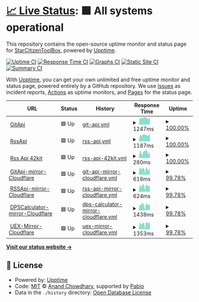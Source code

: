# [📈 Live Status](https://StarCitizenToolBox.github.io/upptime): <!--live status--> **🟩 All systems operational**

This repository contains the open-source uptime monitor and status page for [StarCitizenToolBox](https://StarCitizenToolBox.github.io/upptime), powered by [Upptime](https://github.com/upptime/upptime).

[![Uptime CI](https://github.com/StarCitizenToolBox/uptime/workflows/Uptime%20CI/badge.svg)](https://github.com/StarCitizenToolBox/uptime/actions?query=workflow%3A%22Uptime+CI%22)
[![Response Time CI](https://github.com/StarCitizenToolBox/uptime/workflows/Response%20Time%20CI/badge.svg)](https://github.com/StarCitizenToolBox/uptime/actions?query=workflow%3A%22Response+Time+CI%22)
[![Graphs CI](https://github.com/StarCitizenToolBox/uptime/workflows/Graphs%20CI/badge.svg)](https://github.com/StarCitizenToolBox/uptime/actions?query=workflow%3A%22Graphs+CI%22)
[![Static Site CI](https://github.com/StarCitizenToolBox/uptime/workflows/Static%20Site%20CI/badge.svg)](https://github.com/StarCitizenToolBox/uptime/actions?query=workflow%3A%22Static+Site+CI%22)
[![Summary CI](https://github.com/StarCitizenToolBox/uptime/workflows/Summary%20CI/badge.svg)](https://github.com/StarCitizenToolBox/uptime/actions?query=workflow%3A%22Summary+CI%22)

With [Upptime](https://upptime.js.org), you can get your own unlimited and free uptime monitor and status page, powered entirely by a GitHub repository. We use [Issues](https://github.com/StarCitizenToolBox/uptime/issues) as incident reports, [Actions](https://github.com/StarCitizenToolBox/uptime/actions) as uptime monitors, and [Pages](https://StarCitizenToolBox.github.io/uptime) for the status page.

<!--start: status pages-->
<!-- This summary is generated by Upptime (https://github.com/upptime/upptime) -->
<!-- Do not edit this manually, your changes will be overwritten -->
<!-- prettier-ignore -->
| URL | Status | History | Response Time | Uptime |
| --- | ------ | ------- | ------------- | ------ |
| <img alt="" src="https://icons.duckduckgo.com/ip3/git.scbox.xkeyc.cn.ico" height="13"> [GitApi](https://git.scbox.xkeyc.cn/SCToolBox/Api/raw/branch/main/sc_doctor/version.json) | 🟩 Up | [git-api.yml](https://github.com/StarCitizenToolBox/uptime/commits/HEAD/history/git-api.yml) | <details><summary><img alt="Response time graph" src="./graphs/git-api/response-time-week.png" height="20"> 1247ms</summary><br><a href="https://StarCitizenToolBox.github.io/uptime/history/git-api"><img alt="Response time 1362" src="https://img.shields.io/endpoint?url=https%3A%2F%2Fraw.githubusercontent.com%2FStarCitizenToolBox%2Fuptime%2FHEAD%2Fapi%2Fgit-api%2Fresponse-time.json"></a><br><a href="https://StarCitizenToolBox.github.io/uptime/history/git-api"><img alt="24-hour response time 1337" src="https://img.shields.io/endpoint?url=https%3A%2F%2Fraw.githubusercontent.com%2FStarCitizenToolBox%2Fuptime%2FHEAD%2Fapi%2Fgit-api%2Fresponse-time-day.json"></a><br><a href="https://StarCitizenToolBox.github.io/uptime/history/git-api"><img alt="7-day response time 1247" src="https://img.shields.io/endpoint?url=https%3A%2F%2Fraw.githubusercontent.com%2FStarCitizenToolBox%2Fuptime%2FHEAD%2Fapi%2Fgit-api%2Fresponse-time-week.json"></a><br><a href="https://StarCitizenToolBox.github.io/uptime/history/git-api"><img alt="30-day response time 1214" src="https://img.shields.io/endpoint?url=https%3A%2F%2Fraw.githubusercontent.com%2FStarCitizenToolBox%2Fuptime%2FHEAD%2Fapi%2Fgit-api%2Fresponse-time-month.json"></a><br><a href="https://StarCitizenToolBox.github.io/uptime/history/git-api"><img alt="1-year response time 1362" src="https://img.shields.io/endpoint?url=https%3A%2F%2Fraw.githubusercontent.com%2FStarCitizenToolBox%2Fuptime%2FHEAD%2Fapi%2Fgit-api%2Fresponse-time-year.json"></a></details> | <details><summary><a href="https://StarCitizenToolBox.github.io/uptime/history/git-api">100.00%</a></summary><a href="https://StarCitizenToolBox.github.io/uptime/history/git-api"><img alt="All-time uptime 99.91%" src="https://img.shields.io/endpoint?url=https%3A%2F%2Fraw.githubusercontent.com%2FStarCitizenToolBox%2Fuptime%2FHEAD%2Fapi%2Fgit-api%2Fuptime.json"></a><br><a href="https://StarCitizenToolBox.github.io/uptime/history/git-api"><img alt="24-hour uptime 100.00%" src="https://img.shields.io/endpoint?url=https%3A%2F%2Fraw.githubusercontent.com%2FStarCitizenToolBox%2Fuptime%2FHEAD%2Fapi%2Fgit-api%2Fuptime-day.json"></a><br><a href="https://StarCitizenToolBox.github.io/uptime/history/git-api"><img alt="7-day uptime 100.00%" src="https://img.shields.io/endpoint?url=https%3A%2F%2Fraw.githubusercontent.com%2FStarCitizenToolBox%2Fuptime%2FHEAD%2Fapi%2Fgit-api%2Fuptime-week.json"></a><br><a href="https://StarCitizenToolBox.github.io/uptime/history/git-api"><img alt="30-day uptime 99.92%" src="https://img.shields.io/endpoint?url=https%3A%2F%2Fraw.githubusercontent.com%2FStarCitizenToolBox%2Fuptime%2FHEAD%2Fapi%2Fgit-api%2Fuptime-month.json"></a><br><a href="https://StarCitizenToolBox.github.io/uptime/history/git-api"><img alt="1-year uptime 99.91%" src="https://img.shields.io/endpoint?url=https%3A%2F%2Fraw.githubusercontent.com%2FStarCitizenToolBox%2Fuptime%2FHEAD%2Fapi%2Fgit-api%2Fuptime-year.json"></a></details>
| <img alt="" src="https://icons.duckduckgo.com/ip3/rss.scbox.xkeyc.cn.ico" height="13"> [RssApi](https://rss.scbox.xkeyc.cn) | 🟩 Up | [rss-api.yml](https://github.com/StarCitizenToolBox/uptime/commits/HEAD/history/rss-api.yml) | <details><summary><img alt="Response time graph" src="./graphs/rss-api/response-time-week.png" height="20"> 1187ms</summary><br><a href="https://StarCitizenToolBox.github.io/uptime/history/rss-api"><img alt="Response time 1128" src="https://img.shields.io/endpoint?url=https%3A%2F%2Fraw.githubusercontent.com%2FStarCitizenToolBox%2Fuptime%2FHEAD%2Fapi%2Frss-api%2Fresponse-time.json"></a><br><a href="https://StarCitizenToolBox.github.io/uptime/history/rss-api"><img alt="24-hour response time 1378" src="https://img.shields.io/endpoint?url=https%3A%2F%2Fraw.githubusercontent.com%2FStarCitizenToolBox%2Fuptime%2FHEAD%2Fapi%2Frss-api%2Fresponse-time-day.json"></a><br><a href="https://StarCitizenToolBox.github.io/uptime/history/rss-api"><img alt="7-day response time 1187" src="https://img.shields.io/endpoint?url=https%3A%2F%2Fraw.githubusercontent.com%2FStarCitizenToolBox%2Fuptime%2FHEAD%2Fapi%2Frss-api%2Fresponse-time-week.json"></a><br><a href="https://StarCitizenToolBox.github.io/uptime/history/rss-api"><img alt="30-day response time 1284" src="https://img.shields.io/endpoint?url=https%3A%2F%2Fraw.githubusercontent.com%2FStarCitizenToolBox%2Fuptime%2FHEAD%2Fapi%2Frss-api%2Fresponse-time-month.json"></a><br><a href="https://StarCitizenToolBox.github.io/uptime/history/rss-api"><img alt="1-year response time 1128" src="https://img.shields.io/endpoint?url=https%3A%2F%2Fraw.githubusercontent.com%2FStarCitizenToolBox%2Fuptime%2FHEAD%2Fapi%2Frss-api%2Fresponse-time-year.json"></a></details> | <details><summary><a href="https://StarCitizenToolBox.github.io/uptime/history/rss-api">100.00%</a></summary><a href="https://StarCitizenToolBox.github.io/uptime/history/rss-api"><img alt="All-time uptime 99.92%" src="https://img.shields.io/endpoint?url=https%3A%2F%2Fraw.githubusercontent.com%2FStarCitizenToolBox%2Fuptime%2FHEAD%2Fapi%2Frss-api%2Fuptime.json"></a><br><a href="https://StarCitizenToolBox.github.io/uptime/history/rss-api"><img alt="24-hour uptime 100.00%" src="https://img.shields.io/endpoint?url=https%3A%2F%2Fraw.githubusercontent.com%2FStarCitizenToolBox%2Fuptime%2FHEAD%2Fapi%2Frss-api%2Fuptime-day.json"></a><br><a href="https://StarCitizenToolBox.github.io/uptime/history/rss-api"><img alt="7-day uptime 100.00%" src="https://img.shields.io/endpoint?url=https%3A%2F%2Fraw.githubusercontent.com%2FStarCitizenToolBox%2Fuptime%2FHEAD%2Fapi%2Frss-api%2Fuptime-week.json"></a><br><a href="https://StarCitizenToolBox.github.io/uptime/history/rss-api"><img alt="30-day uptime 99.96%" src="https://img.shields.io/endpoint?url=https%3A%2F%2Fraw.githubusercontent.com%2FStarCitizenToolBox%2Fuptime%2FHEAD%2Fapi%2Frss-api%2Fuptime-month.json"></a><br><a href="https://StarCitizenToolBox.github.io/uptime/history/rss-api"><img alt="1-year uptime 99.92%" src="https://img.shields.io/endpoint?url=https%3A%2F%2Fraw.githubusercontent.com%2FStarCitizenToolBox%2Fuptime%2FHEAD%2Fapi%2Frss-api%2Fuptime-year.json"></a></details>
| <img alt="" src="https://icons.duckduckgo.com/ip3/rss.42kit.com.ico" height="13"> [Rss Api 42kit](https://rss.42kit.com) | 🟩 Up | [rss-api-42kit.yml](https://github.com/StarCitizenToolBox/uptime/commits/HEAD/history/rss-api-42kit.yml) | <details><summary><img alt="Response time graph" src="./graphs/rss-api-42kit/response-time-week.png" height="20"> 280ms</summary><br><a href="https://StarCitizenToolBox.github.io/uptime/history/rss-api-42kit"><img alt="Response time 489" src="https://img.shields.io/endpoint?url=https%3A%2F%2Fraw.githubusercontent.com%2FStarCitizenToolBox%2Fuptime%2FHEAD%2Fapi%2Frss-api-42kit%2Fresponse-time.json"></a><br><a href="https://StarCitizenToolBox.github.io/uptime/history/rss-api-42kit"><img alt="24-hour response time 290" src="https://img.shields.io/endpoint?url=https%3A%2F%2Fraw.githubusercontent.com%2FStarCitizenToolBox%2Fuptime%2FHEAD%2Fapi%2Frss-api-42kit%2Fresponse-time-day.json"></a><br><a href="https://StarCitizenToolBox.github.io/uptime/history/rss-api-42kit"><img alt="7-day response time 280" src="https://img.shields.io/endpoint?url=https%3A%2F%2Fraw.githubusercontent.com%2FStarCitizenToolBox%2Fuptime%2FHEAD%2Fapi%2Frss-api-42kit%2Fresponse-time-week.json"></a><br><a href="https://StarCitizenToolBox.github.io/uptime/history/rss-api-42kit"><img alt="30-day response time 622" src="https://img.shields.io/endpoint?url=https%3A%2F%2Fraw.githubusercontent.com%2FStarCitizenToolBox%2Fuptime%2FHEAD%2Fapi%2Frss-api-42kit%2Fresponse-time-month.json"></a><br><a href="https://StarCitizenToolBox.github.io/uptime/history/rss-api-42kit"><img alt="1-year response time 489" src="https://img.shields.io/endpoint?url=https%3A%2F%2Fraw.githubusercontent.com%2FStarCitizenToolBox%2Fuptime%2FHEAD%2Fapi%2Frss-api-42kit%2Fresponse-time-year.json"></a></details> | <details><summary><a href="https://StarCitizenToolBox.github.io/uptime/history/rss-api-42kit">100.00%</a></summary><a href="https://StarCitizenToolBox.github.io/uptime/history/rss-api-42kit"><img alt="All-time uptime 92.46%" src="https://img.shields.io/endpoint?url=https%3A%2F%2Fraw.githubusercontent.com%2FStarCitizenToolBox%2Fuptime%2FHEAD%2Fapi%2Frss-api-42kit%2Fuptime.json"></a><br><a href="https://StarCitizenToolBox.github.io/uptime/history/rss-api-42kit"><img alt="24-hour uptime 100.00%" src="https://img.shields.io/endpoint?url=https%3A%2F%2Fraw.githubusercontent.com%2FStarCitizenToolBox%2Fuptime%2FHEAD%2Fapi%2Frss-api-42kit%2Fuptime-day.json"></a><br><a href="https://StarCitizenToolBox.github.io/uptime/history/rss-api-42kit"><img alt="7-day uptime 100.00%" src="https://img.shields.io/endpoint?url=https%3A%2F%2Fraw.githubusercontent.com%2FStarCitizenToolBox%2Fuptime%2FHEAD%2Fapi%2Frss-api-42kit%2Fuptime-week.json"></a><br><a href="https://StarCitizenToolBox.github.io/uptime/history/rss-api-42kit"><img alt="30-day uptime 99.86%" src="https://img.shields.io/endpoint?url=https%3A%2F%2Fraw.githubusercontent.com%2FStarCitizenToolBox%2Fuptime%2FHEAD%2Fapi%2Frss-api-42kit%2Fuptime-month.json"></a><br><a href="https://StarCitizenToolBox.github.io/uptime/history/rss-api-42kit"><img alt="1-year uptime 92.46%" src="https://img.shields.io/endpoint?url=https%3A%2F%2Fraw.githubusercontent.com%2FStarCitizenToolBox%2Fuptime%2FHEAD%2Fapi%2Frss-api-42kit%2Fuptime-year.json"></a></details>
| <img alt="" src="https://icons.duckduckgo.com/ip3/gitapi.scbox.org.ico" height="13"> [GitApi-mirror-Cloudflare](https://gitapi.scbox.org/SCToolBox/Api/raw/branch/main/sc_doctor/version.json) | 🟩 Up | [git-api-mirror-cloudflare.yml](https://github.com/StarCitizenToolBox/uptime/commits/HEAD/history/git-api-mirror-cloudflare.yml) | <details><summary><img alt="Response time graph" src="./graphs/git-api-mirror-cloudflare/response-time-week.png" height="20"> 618ms</summary><br><a href="https://StarCitizenToolBox.github.io/uptime/history/git-api-mirror-cloudflare"><img alt="Response time 1214" src="https://img.shields.io/endpoint?url=https%3A%2F%2Fraw.githubusercontent.com%2FStarCitizenToolBox%2Fuptime%2FHEAD%2Fapi%2Fgit-api-mirror-cloudflare%2Fresponse-time.json"></a><br><a href="https://StarCitizenToolBox.github.io/uptime/history/git-api-mirror-cloudflare"><img alt="24-hour response time 770" src="https://img.shields.io/endpoint?url=https%3A%2F%2Fraw.githubusercontent.com%2FStarCitizenToolBox%2Fuptime%2FHEAD%2Fapi%2Fgit-api-mirror-cloudflare%2Fresponse-time-day.json"></a><br><a href="https://StarCitizenToolBox.github.io/uptime/history/git-api-mirror-cloudflare"><img alt="7-day response time 618" src="https://img.shields.io/endpoint?url=https%3A%2F%2Fraw.githubusercontent.com%2FStarCitizenToolBox%2Fuptime%2FHEAD%2Fapi%2Fgit-api-mirror-cloudflare%2Fresponse-time-week.json"></a><br><a href="https://StarCitizenToolBox.github.io/uptime/history/git-api-mirror-cloudflare"><img alt="30-day response time 602" src="https://img.shields.io/endpoint?url=https%3A%2F%2Fraw.githubusercontent.com%2FStarCitizenToolBox%2Fuptime%2FHEAD%2Fapi%2Fgit-api-mirror-cloudflare%2Fresponse-time-month.json"></a><br><a href="https://StarCitizenToolBox.github.io/uptime/history/git-api-mirror-cloudflare"><img alt="1-year response time 1214" src="https://img.shields.io/endpoint?url=https%3A%2F%2Fraw.githubusercontent.com%2FStarCitizenToolBox%2Fuptime%2FHEAD%2Fapi%2Fgit-api-mirror-cloudflare%2Fresponse-time-year.json"></a></details> | <details><summary><a href="https://StarCitizenToolBox.github.io/uptime/history/git-api-mirror-cloudflare">99.78%</a></summary><a href="https://StarCitizenToolBox.github.io/uptime/history/git-api-mirror-cloudflare"><img alt="All-time uptime 99.94%" src="https://img.shields.io/endpoint?url=https%3A%2F%2Fraw.githubusercontent.com%2FStarCitizenToolBox%2Fuptime%2FHEAD%2Fapi%2Fgit-api-mirror-cloudflare%2Fuptime.json"></a><br><a href="https://StarCitizenToolBox.github.io/uptime/history/git-api-mirror-cloudflare"><img alt="24-hour uptime 100.00%" src="https://img.shields.io/endpoint?url=https%3A%2F%2Fraw.githubusercontent.com%2FStarCitizenToolBox%2Fuptime%2FHEAD%2Fapi%2Fgit-api-mirror-cloudflare%2Fuptime-day.json"></a><br><a href="https://StarCitizenToolBox.github.io/uptime/history/git-api-mirror-cloudflare"><img alt="7-day uptime 99.78%" src="https://img.shields.io/endpoint?url=https%3A%2F%2Fraw.githubusercontent.com%2FStarCitizenToolBox%2Fuptime%2FHEAD%2Fapi%2Fgit-api-mirror-cloudflare%2Fuptime-week.json"></a><br><a href="https://StarCitizenToolBox.github.io/uptime/history/git-api-mirror-cloudflare"><img alt="30-day uptime 99.90%" src="https://img.shields.io/endpoint?url=https%3A%2F%2Fraw.githubusercontent.com%2FStarCitizenToolBox%2Fuptime%2FHEAD%2Fapi%2Fgit-api-mirror-cloudflare%2Fuptime-month.json"></a><br><a href="https://StarCitizenToolBox.github.io/uptime/history/git-api-mirror-cloudflare"><img alt="1-year uptime 99.94%" src="https://img.shields.io/endpoint?url=https%3A%2F%2Fraw.githubusercontent.com%2FStarCitizenToolBox%2Fuptime%2FHEAD%2Fapi%2Fgit-api-mirror-cloudflare%2Fuptime-year.json"></a></details>
| <img alt="" src="https://icons.duckduckgo.com/ip3/rssapi.scbox.org.ico" height="13"> [RSSApi-mirror-Cloudflare](https://rssapi.scbox.org) | 🟩 Up | [rss-api-mirror-cloudflare.yml](https://github.com/StarCitizenToolBox/uptime/commits/HEAD/history/rss-api-mirror-cloudflare.yml) | <details><summary><img alt="Response time graph" src="./graphs/rss-api-mirror-cloudflare/response-time-week.png" height="20"> 624ms</summary><br><a href="https://StarCitizenToolBox.github.io/uptime/history/rss-api-mirror-cloudflare"><img alt="Response time 980" src="https://img.shields.io/endpoint?url=https%3A%2F%2Fraw.githubusercontent.com%2FStarCitizenToolBox%2Fuptime%2FHEAD%2Fapi%2Frss-api-mirror-cloudflare%2Fresponse-time.json"></a><br><a href="https://StarCitizenToolBox.github.io/uptime/history/rss-api-mirror-cloudflare"><img alt="24-hour response time 750" src="https://img.shields.io/endpoint?url=https%3A%2F%2Fraw.githubusercontent.com%2FStarCitizenToolBox%2Fuptime%2FHEAD%2Fapi%2Frss-api-mirror-cloudflare%2Fresponse-time-day.json"></a><br><a href="https://StarCitizenToolBox.github.io/uptime/history/rss-api-mirror-cloudflare"><img alt="7-day response time 624" src="https://img.shields.io/endpoint?url=https%3A%2F%2Fraw.githubusercontent.com%2FStarCitizenToolBox%2Fuptime%2FHEAD%2Fapi%2Frss-api-mirror-cloudflare%2Fresponse-time-week.json"></a><br><a href="https://StarCitizenToolBox.github.io/uptime/history/rss-api-mirror-cloudflare"><img alt="30-day response time 578" src="https://img.shields.io/endpoint?url=https%3A%2F%2Fraw.githubusercontent.com%2FStarCitizenToolBox%2Fuptime%2FHEAD%2Fapi%2Frss-api-mirror-cloudflare%2Fresponse-time-month.json"></a><br><a href="https://StarCitizenToolBox.github.io/uptime/history/rss-api-mirror-cloudflare"><img alt="1-year response time 980" src="https://img.shields.io/endpoint?url=https%3A%2F%2Fraw.githubusercontent.com%2FStarCitizenToolBox%2Fuptime%2FHEAD%2Fapi%2Frss-api-mirror-cloudflare%2Fresponse-time-year.json"></a></details> | <details><summary><a href="https://StarCitizenToolBox.github.io/uptime/history/rss-api-mirror-cloudflare">99.78%</a></summary><a href="https://StarCitizenToolBox.github.io/uptime/history/rss-api-mirror-cloudflare"><img alt="All-time uptime 99.95%" src="https://img.shields.io/endpoint?url=https%3A%2F%2Fraw.githubusercontent.com%2FStarCitizenToolBox%2Fuptime%2FHEAD%2Fapi%2Frss-api-mirror-cloudflare%2Fuptime.json"></a><br><a href="https://StarCitizenToolBox.github.io/uptime/history/rss-api-mirror-cloudflare"><img alt="24-hour uptime 100.00%" src="https://img.shields.io/endpoint?url=https%3A%2F%2Fraw.githubusercontent.com%2FStarCitizenToolBox%2Fuptime%2FHEAD%2Fapi%2Frss-api-mirror-cloudflare%2Fuptime-day.json"></a><br><a href="https://StarCitizenToolBox.github.io/uptime/history/rss-api-mirror-cloudflare"><img alt="7-day uptime 99.78%" src="https://img.shields.io/endpoint?url=https%3A%2F%2Fraw.githubusercontent.com%2FStarCitizenToolBox%2Fuptime%2FHEAD%2Fapi%2Frss-api-mirror-cloudflare%2Fuptime-week.json"></a><br><a href="https://StarCitizenToolBox.github.io/uptime/history/rss-api-mirror-cloudflare"><img alt="30-day uptime 99.95%" src="https://img.shields.io/endpoint?url=https%3A%2F%2Fraw.githubusercontent.com%2FStarCitizenToolBox%2Fuptime%2FHEAD%2Fapi%2Frss-api-mirror-cloudflare%2Fuptime-month.json"></a><br><a href="https://StarCitizenToolBox.github.io/uptime/history/rss-api-mirror-cloudflare"><img alt="1-year uptime 99.95%" src="https://img.shields.io/endpoint?url=https%3A%2F%2Fraw.githubusercontent.com%2FStarCitizenToolBox%2Fuptime%2FHEAD%2Fapi%2Frss-api-mirror-cloudflare%2Fuptime-year.json"></a></details>
| <img alt="" src="https://icons.duckduckgo.com/ip3/dps-mirrors.scbox.org.ico" height="13"> [DPSCalculator-mirror-Cloudflare](https://dps-mirrors.scbox.org/) | 🟩 Up | [dps-calculator-mirror-cloudflare.yml](https://github.com/StarCitizenToolBox/uptime/commits/HEAD/history/dps-calculator-mirror-cloudflare.yml) | <details><summary><img alt="Response time graph" src="./graphs/dps-calculator-mirror-cloudflare/response-time-week.png" height="20"> 1438ms</summary><br><a href="https://StarCitizenToolBox.github.io/uptime/history/dps-calculator-mirror-cloudflare"><img alt="Response time 1895" src="https://img.shields.io/endpoint?url=https%3A%2F%2Fraw.githubusercontent.com%2FStarCitizenToolBox%2Fuptime%2FHEAD%2Fapi%2Fdps-calculator-mirror-cloudflare%2Fresponse-time.json"></a><br><a href="https://StarCitizenToolBox.github.io/uptime/history/dps-calculator-mirror-cloudflare"><img alt="24-hour response time 1659" src="https://img.shields.io/endpoint?url=https%3A%2F%2Fraw.githubusercontent.com%2FStarCitizenToolBox%2Fuptime%2FHEAD%2Fapi%2Fdps-calculator-mirror-cloudflare%2Fresponse-time-day.json"></a><br><a href="https://StarCitizenToolBox.github.io/uptime/history/dps-calculator-mirror-cloudflare"><img alt="7-day response time 1438" src="https://img.shields.io/endpoint?url=https%3A%2F%2Fraw.githubusercontent.com%2FStarCitizenToolBox%2Fuptime%2FHEAD%2Fapi%2Fdps-calculator-mirror-cloudflare%2Fresponse-time-week.json"></a><br><a href="https://StarCitizenToolBox.github.io/uptime/history/dps-calculator-mirror-cloudflare"><img alt="30-day response time 1573" src="https://img.shields.io/endpoint?url=https%3A%2F%2Fraw.githubusercontent.com%2FStarCitizenToolBox%2Fuptime%2FHEAD%2Fapi%2Fdps-calculator-mirror-cloudflare%2Fresponse-time-month.json"></a><br><a href="https://StarCitizenToolBox.github.io/uptime/history/dps-calculator-mirror-cloudflare"><img alt="1-year response time 1895" src="https://img.shields.io/endpoint?url=https%3A%2F%2Fraw.githubusercontent.com%2FStarCitizenToolBox%2Fuptime%2FHEAD%2Fapi%2Fdps-calculator-mirror-cloudflare%2Fresponse-time-year.json"></a></details> | <details><summary><a href="https://StarCitizenToolBox.github.io/uptime/history/dps-calculator-mirror-cloudflare">99.78%</a></summary><a href="https://StarCitizenToolBox.github.io/uptime/history/dps-calculator-mirror-cloudflare"><img alt="All-time uptime 99.93%" src="https://img.shields.io/endpoint?url=https%3A%2F%2Fraw.githubusercontent.com%2FStarCitizenToolBox%2Fuptime%2FHEAD%2Fapi%2Fdps-calculator-mirror-cloudflare%2Fuptime.json"></a><br><a href="https://StarCitizenToolBox.github.io/uptime/history/dps-calculator-mirror-cloudflare"><img alt="24-hour uptime 100.00%" src="https://img.shields.io/endpoint?url=https%3A%2F%2Fraw.githubusercontent.com%2FStarCitizenToolBox%2Fuptime%2FHEAD%2Fapi%2Fdps-calculator-mirror-cloudflare%2Fuptime-day.json"></a><br><a href="https://StarCitizenToolBox.github.io/uptime/history/dps-calculator-mirror-cloudflare"><img alt="7-day uptime 99.78%" src="https://img.shields.io/endpoint?url=https%3A%2F%2Fraw.githubusercontent.com%2FStarCitizenToolBox%2Fuptime%2FHEAD%2Fapi%2Fdps-calculator-mirror-cloudflare%2Fuptime-week.json"></a><br><a href="https://StarCitizenToolBox.github.io/uptime/history/dps-calculator-mirror-cloudflare"><img alt="30-day uptime 99.95%" src="https://img.shields.io/endpoint?url=https%3A%2F%2Fraw.githubusercontent.com%2FStarCitizenToolBox%2Fuptime%2FHEAD%2Fapi%2Fdps-calculator-mirror-cloudflare%2Fuptime-month.json"></a><br><a href="https://StarCitizenToolBox.github.io/uptime/history/dps-calculator-mirror-cloudflare"><img alt="1-year uptime 99.93%" src="https://img.shields.io/endpoint?url=https%3A%2F%2Fraw.githubusercontent.com%2FStarCitizenToolBox%2Fuptime%2FHEAD%2Fapi%2Fdps-calculator-mirror-cloudflare%2Fuptime-year.json"></a></details>
| <img alt="" src="https://icons.duckduckgo.com/ip3/uex-mirrors.scbox.org.ico" height="13"> [UEX-Mirror-Cloudflare](https://uex-mirrors.scbox.org/) | 🟩 Up | [uex-mirror-cloudflare.yml](https://github.com/StarCitizenToolBox/uptime/commits/HEAD/history/uex-mirror-cloudflare.yml) | <details><summary><img alt="Response time graph" src="./graphs/uex-mirror-cloudflare/response-time-week.png" height="20"> 1353ms</summary><br><a href="https://StarCitizenToolBox.github.io/uptime/history/uex-mirror-cloudflare"><img alt="Response time 1955" src="https://img.shields.io/endpoint?url=https%3A%2F%2Fraw.githubusercontent.com%2FStarCitizenToolBox%2Fuptime%2FHEAD%2Fapi%2Fuex-mirror-cloudflare%2Fresponse-time.json"></a><br><a href="https://StarCitizenToolBox.github.io/uptime/history/uex-mirror-cloudflare"><img alt="24-hour response time 1694" src="https://img.shields.io/endpoint?url=https%3A%2F%2Fraw.githubusercontent.com%2FStarCitizenToolBox%2Fuptime%2FHEAD%2Fapi%2Fuex-mirror-cloudflare%2Fresponse-time-day.json"></a><br><a href="https://StarCitizenToolBox.github.io/uptime/history/uex-mirror-cloudflare"><img alt="7-day response time 1353" src="https://img.shields.io/endpoint?url=https%3A%2F%2Fraw.githubusercontent.com%2FStarCitizenToolBox%2Fuptime%2FHEAD%2Fapi%2Fuex-mirror-cloudflare%2Fresponse-time-week.json"></a><br><a href="https://StarCitizenToolBox.github.io/uptime/history/uex-mirror-cloudflare"><img alt="30-day response time 1389" src="https://img.shields.io/endpoint?url=https%3A%2F%2Fraw.githubusercontent.com%2FStarCitizenToolBox%2Fuptime%2FHEAD%2Fapi%2Fuex-mirror-cloudflare%2Fresponse-time-month.json"></a><br><a href="https://StarCitizenToolBox.github.io/uptime/history/uex-mirror-cloudflare"><img alt="1-year response time 1955" src="https://img.shields.io/endpoint?url=https%3A%2F%2Fraw.githubusercontent.com%2FStarCitizenToolBox%2Fuptime%2FHEAD%2Fapi%2Fuex-mirror-cloudflare%2Fresponse-time-year.json"></a></details> | <details><summary><a href="https://StarCitizenToolBox.github.io/uptime/history/uex-mirror-cloudflare">99.78%</a></summary><a href="https://StarCitizenToolBox.github.io/uptime/history/uex-mirror-cloudflare"><img alt="All-time uptime 99.78%" src="https://img.shields.io/endpoint?url=https%3A%2F%2Fraw.githubusercontent.com%2FStarCitizenToolBox%2Fuptime%2FHEAD%2Fapi%2Fuex-mirror-cloudflare%2Fuptime.json"></a><br><a href="https://StarCitizenToolBox.github.io/uptime/history/uex-mirror-cloudflare"><img alt="24-hour uptime 100.00%" src="https://img.shields.io/endpoint?url=https%3A%2F%2Fraw.githubusercontent.com%2FStarCitizenToolBox%2Fuptime%2FHEAD%2Fapi%2Fuex-mirror-cloudflare%2Fuptime-day.json"></a><br><a href="https://StarCitizenToolBox.github.io/uptime/history/uex-mirror-cloudflare"><img alt="7-day uptime 99.78%" src="https://img.shields.io/endpoint?url=https%3A%2F%2Fraw.githubusercontent.com%2FStarCitizenToolBox%2Fuptime%2FHEAD%2Fapi%2Fuex-mirror-cloudflare%2Fuptime-week.json"></a><br><a href="https://StarCitizenToolBox.github.io/uptime/history/uex-mirror-cloudflare"><img alt="30-day uptime 99.91%" src="https://img.shields.io/endpoint?url=https%3A%2F%2Fraw.githubusercontent.com%2FStarCitizenToolBox%2Fuptime%2FHEAD%2Fapi%2Fuex-mirror-cloudflare%2Fuptime-month.json"></a><br><a href="https://StarCitizenToolBox.github.io/uptime/history/uex-mirror-cloudflare"><img alt="1-year uptime 99.78%" src="https://img.shields.io/endpoint?url=https%3A%2F%2Fraw.githubusercontent.com%2FStarCitizenToolBox%2Fuptime%2FHEAD%2Fapi%2Fuex-mirror-cloudflare%2Fuptime-year.json"></a></details>

<!--end: status pages-->

[**Visit our status website →**](https://StarCitizenToolBox.github.io/uptime)

## 📄 License

- Powered by: [Upptime](https://github.com/upptime/upptime)
- Code: [MIT](./LICENSE) © [Anand Chowdhary](https://anandchowdhary.com), supported by [Pabio](https://pabio.com)
- Data in the `./history` directory: [Open Database License](https://opendatacommons.org/licenses/odbl/1-0/)
